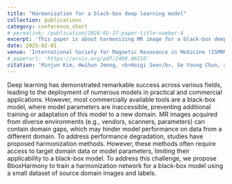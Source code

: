 ```yaml
---
title: "Harmonization for a black-box deep learning model"
collection: publications
category: conference_short
# permalink: /publication/2024-02-17-paper-title-number-4
excerpt: 'This paper is about harmonizing MR image for a black-box deep learning model'
date: 2025-02-01
venue: 'International Society for Magnetic Resonance in Medicine (ISMRM)'
# paperurl: 'https://arxiv.org/pdf/2409.06210'
citation: 'Minjun Kim, Hwihun Jeong, <b>Hoigi Seo</b>, Se Young Chun, and Jongho Lee <b>(oral)</b>'
---
```


Deep learning has demonstrated remarkable success across various fields, leading to the deployment of numerous models in practical and commercial applications. However, most commercially available tools are a black-box model, where model parameters are inaccessible, preventing additional training or adaptation of this model to a new domain. MR images acquired from diverse environments (e.g., vendors, scanners, parameters) can contain domain gaps, which may hinder model performance on data from a different domain. To address performance degradation, studies have proposed harmonization methods. However, these methods often require access to target domain data or model parameters, limiting their applicability to a black-box model. To address this challenge, we propose BboxHarmony to train a harmonization network for a black-box model using a small dataset of source domain images and labels.
